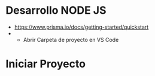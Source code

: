 # Desarrollo NODE JS

- https://www.prisma.io/docs/getting-started/quickstart 
- - Abrir Carpeta de proyecto en VS Code

# Iniciar Proyecto
